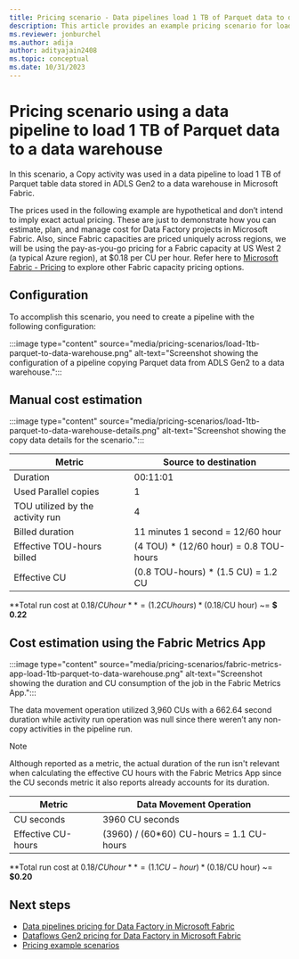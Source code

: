 ```yaml
---
title: Pricing scenario - Data pipelines load 1 TB of Parquet data to data warehouse
description: This article provides an example pricing scenario for loading 1 TB of Parquest data to a data warehouse using Data Factory in Microsoft Fabric.
ms.reviewer: jonburchel
ms.author: adija
author: adityajain2408
ms.topic: conceptual
ms.date: 10/31/2023
---
```


# Pricing scenario using a data pipeline to load 1 TB of Parquet data to a data warehouse

In this scenario, a Copy activity was used in a data pipeline to load 1 TB of Parquet table data stored in ADLS Gen2 to a data warehouse in Microsoft Fabric.

The prices used in the following example are hypothetical and don’t intend to imply exact actual pricing. These are just to demonstrate how you can estimate, plan, and manage cost for Data Factory projects in Microsoft Fabric. Also, since Fabric capacities are priced uniquely across regions, we will be using the pay-as-you-go pricing for a Fabric capacity at US West 2 (a typical Azure region), at $0.18 per CU per hour. Refer here to [Microsoft Fabric - Pricing](https://azure.microsoft.com/pricing/details/microsoft-fabric/) to explore other Fabric capacity pricing options.

## Configuration

To accomplish this scenario, you need to create a pipeline with the following configuration:

:::image type="content" source="media/pricing-scenarios/load-1tb-parquet-to-data-warehouse.png" alt-text="Screenshot showing the configuration of a pipeline copying Parquet data from ADLS Gen2 to a data warehouse.":::

## Manual cost estimation

:::image type="content" source="media/pricing-scenarios/load-1tb-parquet-to-data-warehouse-details.png" alt-text="Screenshot showing the copy data details for the scenario.":::

|Metric  |Source to destination  |
|---------|---------|
|Duration     | 00:11:01        |
|Used Parallel copies     | 1        |
|TOU utilized by the activity run     | 4        |
|Billed duration     | 11 minutes 1 second = 12/60 hour        |
|Effective TOU-hours billed     | (4 TOU) * (12/60 hour) = 0.8 TOU-hours        |
|Effective CU     | (0.8 TOU-hours) * (1.5 CU) = 1.2 CU        |

**Total run cost at $0.18/CU hour** = (1.2 CU hours) * ($0.18/CU hour) ~= **$ 0.22**

## Cost estimation using the Fabric Metrics App

:::image type="content" source="media/pricing-scenarios/fabric-metrics-app-load-1tb-parquet-to-data-warehouse.png" alt-text="Screenshot showing the duration and CU consumption of the job in the Fabric Metrics App.":::

The data movement operation utilized 3,960 CUs with a 662.64 second duration while activity run operation was null since there weren’t any non-copy activities in the pipeline run.

> [!NOTE]
> Although reported as a metric, the actual duration of the run isn't relevant when calculating the effective CU hours with the Fabric Metrics App since the CU seconds metric it also reports already accounts for its duration.

|Metric  |Data Movement Operation  |
|---------|---------|
|CU seconds     | 3960 CU seconds        |
|Effective CU-hours     | (3960) / (60*60) CU-hours = 1.1 CU-hours        |

**Total run cost at $0.18/CU hour** = (1.1 CU-hour) * ($0.18/CU hour) ~= **$0.20**

## Next steps

- [Data pipelines pricing for Data Factory in Microsoft Fabric](pricing-pipelines.md)
- [Dataflows Gen2 pricing for Data Factory in Microsoft Fabric](pricing-dataflows-gen2.md)
- [Pricing example scenarios](pricing-overview.md#pricing-examples)
